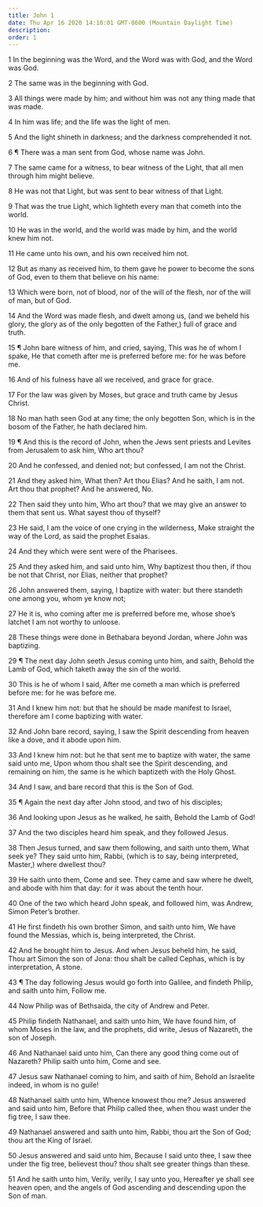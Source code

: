 ```yaml
---
title: John 1
date: Thu Apr 16 2020 14:10:01 GMT-0600 (Mountain Daylight Time)
description: 
order: 1
---
```


<p>
  1 In the beginning was the Word, and the Word was with God, and the Word was
  God.
</p>
<p>2 The same was in the beginning with God.</p>
<p>
  3 All things were made by him; and without him was not any thing made that was
  made.
</p>
<span></span>
<p>4 In him was life; and the life was the light of men.</p>
<p>
  5 And the light shineth in darkness; and the darkness comprehended it not.
</p>
<p>6 &#xB6; There was a man sent from God, whose name was John.</p>
<p>
  7 The same came for a witness, to bear witness of the Light, that all men
  through him might believe.
</p>
<p>8 He was not that Light, but was sent to bear witness of that Light.</p>
<p>
  9 That was the true Light, which lighteth every man that cometh into the
  world.
</p>
<p>
  10 He was in the world, and the world was made by him, and the world knew him
  not.
</p>
<p>11 He came unto his own, and his own received him not.</p>
<p>
  12 But as many as received him, to them gave he power to become the sons of
  God, even to them that believe on his name:
</p>
<p>
  13 Which were born, not of blood, nor of the will of the flesh, nor of the
  will of man, but of God.
</p>
<p>
  14 And the Word was made flesh, and dwelt among us, (and we beheld his glory,
  the glory as of the only begotten of the Father,) full of grace and truth.
</p>
<p>
  15 &#xB6; John bare witness of him, and cried, saying, This was he of whom I
  spake, He that cometh after me is preferred before me: for he was before me.
</p>
<p>16 And of his fulness have all we received, and grace for grace.</p>
<p>
  17 For the law was given by Moses, but grace and truth came by Jesus Christ.
</p>
<p>
  18 No man hath seen God at any time; the only begotten Son, which is in the
  bosom of the Father, he hath declared him.
</p>
<p>
  19 &#xB6; And this is the record of John, when the Jews sent priests and
  Levites from Jerusalem to ask him, Who art thou?
</p>
<p>20 And he confessed, and denied not; but confessed, I am not the Christ.</p>
<p>
  21 And they asked him, What then? Art thou Elias? And he saith, I am not. Art
  thou that prophet? And he answered, No.
</p>
<p>
  22 Then said they unto him, Who art thou? that we may give an answer to them
  that sent us. What sayest thou of thyself?
</p>
<p>
  23 He said, I am the voice of one crying in the wilderness, Make straight the
  way of the Lord, as said the prophet Esaias.
</p>
<p>24 And they which were sent were of the Pharisees.</p>
<p>
  25 And they asked him, and said unto him, Why baptizest thou then, if thou be
  not that Christ, nor Elias, neither that prophet?
</p>
<p>
  26 John answered them, saying, I baptize with water: but there standeth one
  among you, whom ye know not;
</p>
<p>
  27 He it is, who coming after me is preferred before me, whose shoe&#x2019;s
  latchet I am not worthy to unloose.
</p>
<p>
  28 These things were done in Bethabara beyond Jordan, where John was
  baptizing.
</p>
<p>
  29 &#xB6; The next day John seeth Jesus coming unto him, and saith, Behold the
  Lamb of God, which taketh away the sin of the world.
</p>
<p>
  30 This is he of whom I said, After me cometh a man which is preferred before
  me: for he was before me.
</p>
<p>
  31 And I knew him not: but that he should be made manifest to Israel,
  therefore am I come baptizing with water.
</p>
<p>
  32 And John bare record, saying, I saw the Spirit descending from heaven like
  a dove, and it abode upon him.
</p>
<p>
  33 And I knew him not: but he that sent me to baptize with water, the same
  said unto me, Upon whom thou shalt see the Spirit descending, and remaining on
  him, the same is he which baptizeth with the Holy Ghost.
</p>
<p>34 And I saw, and bare record that this is the Son of God.</p>
<p>35 &#xB6; Again the next day after John stood, and two of his disciples;</p>
<p>36 And looking upon Jesus as he walked, he saith, Behold the Lamb of God!</p>
<p>37 And the two disciples heard him speak, and they followed Jesus.</p>
<p>
  38 Then Jesus turned, and saw them following, and saith unto them, What seek
  ye? They said unto him, Rabbi, (which is to say, being interpreted, Master,)
  where dwellest thou?
</p>
<p>
  39 He saith unto them, Come and see. They came and saw where he dwelt, and
  abode with him that day: for it was about the tenth hour.
</p>
<p>
  40 One of the two which heard John speak, and followed him, was Andrew, Simon
  Peter&#x2019;s brother.
</p>
<p>
  41 He first findeth his own brother Simon, and saith unto him, We have found
  the Messias, which is, being interpreted, the Christ.
</p>
<p>
  42 And he brought him to Jesus. And when Jesus beheld him, he said, Thou art
  Simon the son of Jona: thou shalt be called Cephas, which is by
  interpretation, A stone.
</p>
<p>
  43 &#xB6; The day following Jesus would go forth into Galilee, and findeth
  Philip, and saith unto him, Follow me.
</p>
<p>44 Now Philip was of Bethsaida, the city of Andrew and Peter.</p>
<p>
  45 Philip findeth Nathanael, and saith unto him, We have found him, of whom
  Moses in the law, and the prophets, did write, Jesus of Nazareth, the son of
  Joseph.
</p>
<p>
  46 And Nathanael said unto him, Can there any good thing come out of Nazareth?
  Philip saith unto him, Come and see.
</p>
<p>
  47 Jesus saw Nathanael coming to him, and saith of him, Behold an Israelite
  indeed, in whom is no guile!
</p>
<p>
  48 Nathanael saith unto him, Whence knowest thou me? Jesus answered and said
  unto him, Before that Philip called thee, when thou wast under the fig tree, I
  saw thee.
</p>
<p>
  49 Nathanael answered and saith unto him, Rabbi, thou art the Son of God; thou
  art the King of Israel.
</p>
<p>
  50 Jesus answered and said unto him, Because I said unto thee, I saw thee
  under the fig tree, believest thou? thou shalt see greater things than these.
</p>
<p>
  51 And he saith unto him, Verily, verily, I say unto you, Hereafter ye shall
  see heaven open, and the angels of God ascending and descending upon the Son
  of man.
</p>
